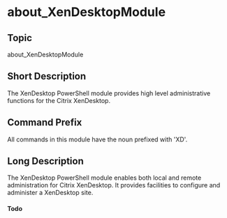 ﻿
# about\_XenDesktopModule

## Topic
about\_XenDesktopModule


## Short Description
The XenDesktop PowerShell module provides high level administrative functions for the Citrix XenDesktop.


## Command Prefix
All commands in this module have the noun prefixed with 'XD'.


## Long Description
The XenDesktop PowerShell module enables both local and remote administration for Citrix XenDesktop.  It provides facilities to configure and administer a XenDesktop site.


#### Todo


